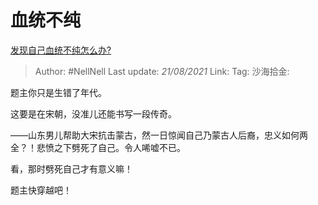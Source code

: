 # 血统不纯

[发现自己血统不纯怎么办?](https://www.zhihu.com/question/449669984/answer/1785468998)

> Author: #NellNell
> Last update: *21/08/2021*
> Link:
> Tag:
> 沙海拾金:

题主你只是生错了年代。

这要是在宋朝，没准儿还能书写一段传奇。

——山东男儿帮助大宋抗击蒙古，然一日惊闻自己乃蒙古人后裔，忠义如何两全？！悲愤之下劈死了自己。令人唏嘘不已。

看，那时劈死自己才有意义嘛！

题主快穿越吧！
